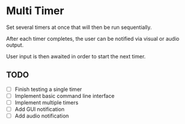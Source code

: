 # Multi Timer

Set several timers at once that will then be run sequentially.

After each timer completes, the user can be notified via visual or audio output.

User input is then awaited in order to start the next timer.


## TODO

- [ ] Finish testing a single timer
- [ ] Implement basic command line interface
- [ ] Implement multiple timers
- [ ] Add GUI notification
- [ ] Add audio notification
